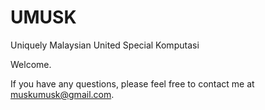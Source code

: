 # UMUSK
Uniquely Malaysian United Special Komputasi

Welcome.  

If you have any questions, please feel free to contact me at muskumusk@gmail.com. 
